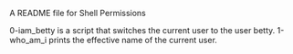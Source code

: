 A README file for Shell Permissions

0-iam_betty is a script that switches the current user to the user betty.
1-who_am_i prints the effective name of the current user.

